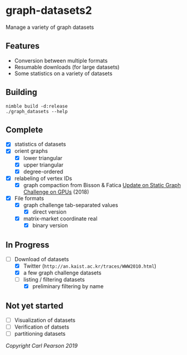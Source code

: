 # graph-datasets2

Manage a variety of graph datasets



## Features

* Conversion between multiple formats
* Resumable downloads (for large datasets)
* Some statistics on a variety of datasets

## Building

```
nimble build -d:release
./graph_datasets --help
```

## Complete

- [x] statistics of datasets
- [x] orient graphs
  - [x] lower triangular
  - [x] upper triangular
  - [x] degree-ordered
- [x] relabeling of vertex IDs
  - [x] graph compaction from Bisson & Fatica [Update on Static Graph Challenge on GPUs](https://ieeexplore.ieee.org/stamp/stamp.jsp?tp=&arnumber=8547514) (2018)
- [x] File formats
  - [x] graph challenge tab-separated values
    - [x] direct version
  - [x] matrix-market coordinate real
    - [x] binary version

## In Progress

- [ ] Download of datasets
    - [x] Twitter (`http://an.kaist.ac.kr/traces/WWW2010.html`)
    - [x] a few graph challenge datasets 
    - [ ] listing / filtering datasets
      - [x] preliminary filtering by name

## Not yet started

- [ ] Visualization of datasets
- [ ] Verification of datsets
- [ ] partitioning datasets

*Copyright Carl Pearson 2019*